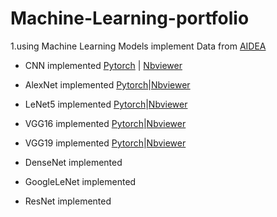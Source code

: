 # Machine-Learning-portfolio
1.using Machine Learning Models implement Data from [AIDEA](https://aidea-web.tw/topic/a49e3f76-69c9-4a4a-bcfc-c882840b3f27)

- CNN implemented 
	[Pytorch](https://github.com/jick155/Machine-Learning-portfolio/blob/master/AOI%20Model/AOI%20Machine%20learning-CNN.ipynb) | [Nbviewer](https://nbviewer.jupyter.org/github/jick155/Machine-Learning-portfolio/blob/master/AOI%20Model/AOI%20Machine%20learning-CNN.ipynb)

	
-  AlexNet implemented
	[Pytorch](https://github.com/jick155/Machine-Learning-portfolio/blob/master/AOI%20Model/AOI%20Machine%20learning-AlexNet.ipynb)|[Nbviewer](https://nbviewer.jupyter.org/github/jick155/Machine-Learning-portfolio/blob/master/AOI%20Model/AOI%20Machine%20learning-AlexNet.ipynb)
	
-  LeNet5 implemented
	[Pytorch](https://github.com/jick155/Machine-Learning-portfolio/blob/master/AOI%20Model/AOI%20Machine%20learning-LeNet.ipynb)|[Nbviewer](https://github.com/jick155/Machine-Learning-portfolio/blob/master/AOI%20Model/AOI%20Machine%20learning-LeNet.ipynb)
	
-  VGG16 implemented
	[Pytorch](https://github.com/jick155/Machine-Learning-portfolio/blob/master/AOI%20Model/AOI%20Machine%20learning-VGG16.ipynb)|[Nbviewer](https://nbviewer.jupyter.org/github/jick155/Machine-Learning-portfolio/blob/master/AOI%20Model/AOI%20Machine%20learning-VGG16.ipynb)
	
-  VGG19 implemented
	[Pytorch](https://github.com/jick155/Machine-Learning-portfolio/blob/master/AOI%20Model/AOI%20Machine%20learning-VGG19.ipynb)|[Nbviewer](https://nbviewer.jupyter.org/github/jick155/Machine-Learning-portfolio/blob/master/AOI%20Model/AOI%20Machine%20learning-VGG19.ipynb)
	
-  DenseNet implemented


-  GoogleLeNet implemented


-  ResNet implemented

	
	

	
	
	
	